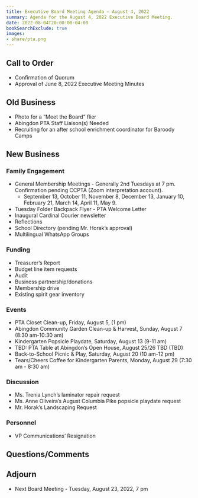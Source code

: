 ```yaml
---
title: Executive Board Meeting Agenda — August 4, 2022
summary: Agenda for the August 4, 2022 Executive Board Meeting.
date: 2022-08-04T20:00:00-04:00
bookSearchExclude: true
images:
- share/pta.png
---
```


## Call to Order
- Confirmation of Quorum
- Approval of June 8, 2022 Executive Meeting Minutes

## Old Business
- Photo for a “Meet the Board” flier
- Abingdon PTA Staff Liaison(s) Needed
- Recruiting for an after school enrichment coordinator for Baroody Camps

## New Business

### Family Engagement
- General Membership Meetings - Generally 2nd Tuesdays at 7 pm. Confirmation pending CCPTA (Zoom interpretation account).
    - September 13, October 11, November 8, December 13, January 10, February 21, March 14, April 11, May 9.
- Tuesday Folder Backpack Flyer - PTA Welcome Letter
- Inaugural Cardinal Courier newsletter
- Reflections
- School Directory (pending Mr. Horak’s approval)
- Multilingual WhatsApp Groups

### Funding
- Treasurer’s Report 
- Budget line item requests
- Audit
- Business partnership/donations
- Membership drive
- Existing spirit gear inventory

### Events
- PTA Closet Clean-up, Friday, August 5, (1 pm)
- Abingdon Community Garden Clean-up & Harvest, Sunday, August 7 (8:30 am-10:30 am)
- Kindergarten Popsicle Playdate, Saturday, August 13 (9-11 am)
- TBD: PTA Table at Abingdon’s Open House, August 25/26 TBD (TBD)
- Back-to-School Picnic & Play, Saturday, August 20 (10 am-12 pm)
- Tears/Cheers Coffee for Kindergarten Parents, Monday, August 29 (7:30 am - 8:30 am) 
 
### Discussion
- Ms. Trenia Lynch’s laminator repair request
- Ms. Anne Oliveira’s August Columbia Pike popsicle playdate request
- Mr. Horak’s Landscaping Request

### Personnel
- VP Communications’ Resignation

## Questions/Comments

## Adjourn
- Next Board Meeting - Tuesday, August 23, 2022, 7 pm
